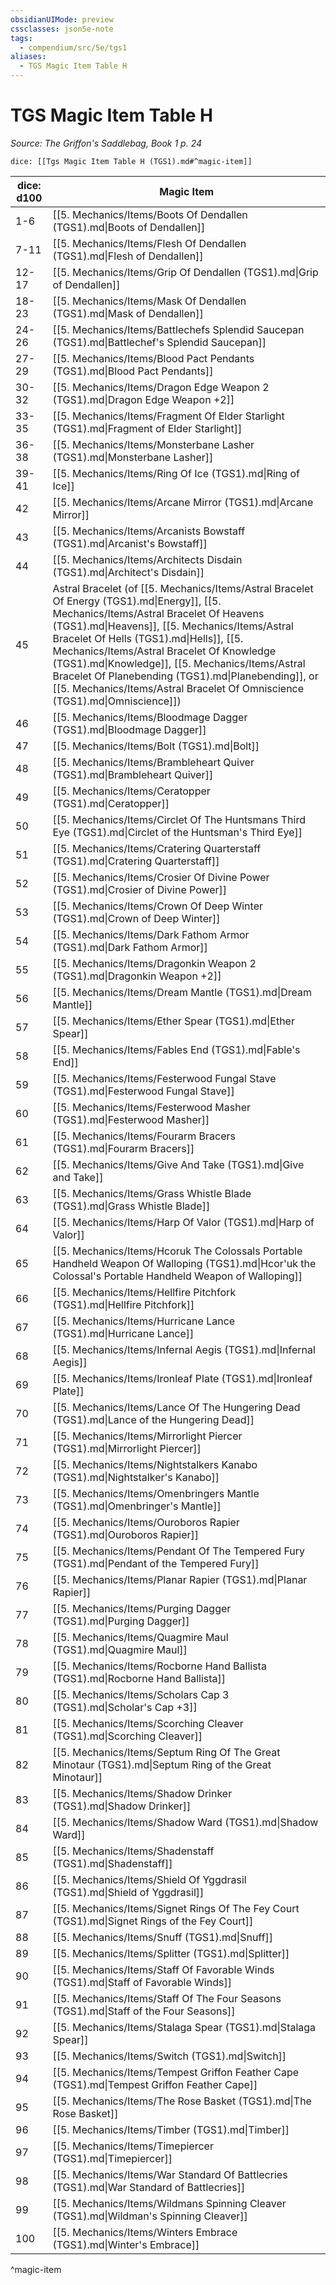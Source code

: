 ```yaml
---
obsidianUIMode: preview
cssclasses: json5e-note
tags:
  - compendium/src/5e/tgs1
aliases:
  - TGS Magic Item Table H
---
```

# TGS Magic Item Table H
*Source: The Griffon's Saddlebag, Book 1 p. 24* 

`dice: [[Tgs Magic Item Table H (TGS1).md#^magic-item]]`

| dice: d100 | Magic Item |
|------------|------------|
| 1-6 | [[5. Mechanics/Items/Boots Of Dendallen (TGS1).md\|Boots of Dendallen]] |
| 7-11 | [[5. Mechanics/Items/Flesh Of Dendallen (TGS1).md\|Flesh of Dendallen]] |
| 12-17 | [[5. Mechanics/Items/Grip Of Dendallen (TGS1).md\|Grip of Dendallen]] |
| 18-23 | [[5. Mechanics/Items/Mask Of Dendallen (TGS1).md\|Mask of Dendallen]] |
| 24-26 | [[5. Mechanics/Items/Battlechefs Splendid Saucepan (TGS1).md\|Battlechef's Splendid Saucepan]] |
| 27-29 | [[5. Mechanics/Items/Blood Pact Pendants (TGS1).md\|Blood Pact Pendants]] |
| 30-32 | [[5. Mechanics/Items/Dragon Edge Weapon 2 (TGS1).md\|Dragon Edge Weapon +2]] |
| 33-35 | [[5. Mechanics/Items/Fragment Of Elder Starlight (TGS1).md\|Fragment of Elder Starlight]] |
| 36-38 | [[5. Mechanics/Items/Monsterbane Lasher (TGS1).md\|Monsterbane Lasher]] |
| 39-41 | [[5. Mechanics/Items/Ring Of Ice (TGS1).md\|Ring of Ice]] |
| 42 | [[5. Mechanics/Items/Arcane Mirror (TGS1).md\|Arcane Mirror]] |
| 43 | [[5. Mechanics/Items/Arcanists Bowstaff (TGS1).md\|Arcanist's Bowstaff]] |
| 44 | [[5. Mechanics/Items/Architects Disdain (TGS1).md\|Architect's Disdain]] |
| 45 | Astral Bracelet (of [[5. Mechanics/Items/Astral Bracelet Of Energy (TGS1).md\|Energy]], [[5. Mechanics/Items/Astral Bracelet Of Heavens (TGS1).md\|Heavens]], [[5. Mechanics/Items/Astral Bracelet Of Hells (TGS1).md\|Hells]], [[5. Mechanics/Items/Astral Bracelet Of Knowledge (TGS1).md\|Knowledge]], [[5. Mechanics/Items/Astral Bracelet Of Planebending (TGS1).md\|Planebending]], or [[5. Mechanics/Items/Astral Bracelet Of Omniscience (TGS1).md\|Omniscience]]) |
| 46 | [[5. Mechanics/Items/Bloodmage Dagger (TGS1).md\|Bloodmage Dagger]] |
| 47 | [[5. Mechanics/Items/Bolt (TGS1).md\|Bolt]] |
| 48 | [[5. Mechanics/Items/Brambleheart Quiver (TGS1).md\|Brambleheart Quiver]] |
| 49 | [[5. Mechanics/Items/Ceratopper (TGS1).md\|Ceratopper]] |
| 50 | [[5. Mechanics/Items/Circlet Of The Huntsmans Third Eye (TGS1).md\|Circlet of the Huntsman's Third Eye]] |
| 51 | [[5. Mechanics/Items/Cratering Quarterstaff (TGS1).md\|Cratering Quarterstaff]] |
| 52 | [[5. Mechanics/Items/Crosier Of Divine Power (TGS1).md\|Crosier of Divine Power]] |
| 53 | [[5. Mechanics/Items/Crown Of Deep Winter (TGS1).md\|Crown of Deep Winter]] |
| 54 | [[5. Mechanics/Items/Dark Fathom Armor (TGS1).md\|Dark Fathom Armor]] |
| 55 | [[5. Mechanics/Items/Dragonkin Weapon 2 (TGS1).md\|Dragonkin Weapon +2]] |
| 56 | [[5. Mechanics/Items/Dream Mantle (TGS1).md\|Dream Mantle]] |
| 57 | [[5. Mechanics/Items/Ether Spear (TGS1).md\|Ether Spear]] |
| 58 | [[5. Mechanics/Items/Fables End (TGS1).md\|Fable's End]] |
| 59 | [[5. Mechanics/Items/Festerwood Fungal Stave (TGS1).md\|Festerwood Fungal Stave]] |
| 60 | [[5. Mechanics/Items/Festerwood Masher (TGS1).md\|Festerwood Masher]] |
| 61 | [[5. Mechanics/Items/Fourarm Bracers (TGS1).md\|Fourarm Bracers]] |
| 62 | [[5. Mechanics/Items/Give And Take (TGS1).md\|Give and Take]] |
| 63 | [[5. Mechanics/Items/Grass Whistle Blade (TGS1).md\|Grass Whistle Blade]] |
| 64 | [[5. Mechanics/Items/Harp Of Valor (TGS1).md\|Harp of Valor]] |
| 65 | [[5. Mechanics/Items/Hcoruk The Colossals Portable Handheld Weapon Of Walloping (TGS1).md\|Hcor'uk the Colossal's Portable Handheld Weapon of Walloping]] |
| 66 | [[5. Mechanics/Items/Hellfire Pitchfork (TGS1).md\|Hellfire Pitchfork]] |
| 67 | [[5. Mechanics/Items/Hurricane Lance (TGS1).md\|Hurricane Lance]] |
| 68 | [[5. Mechanics/Items/Infernal Aegis (TGS1).md\|Infernal Aegis]] |
| 69 | [[5. Mechanics/Items/Ironleaf Plate (TGS1).md\|Ironleaf Plate]] |
| 70 | [[5. Mechanics/Items/Lance Of The Hungering Dead (TGS1).md\|Lance of the Hungering Dead]] |
| 71 | [[5. Mechanics/Items/Mirrorlight Piercer (TGS1).md\|Mirrorlight Piercer]] |
| 72 | [[5. Mechanics/Items/Nightstalkers Kanabo (TGS1).md\|Nightstalker's Kanabo]] |
| 73 | [[5. Mechanics/Items/Omenbringers Mantle (TGS1).md\|Omenbringer's Mantle]] |
| 74 | [[5. Mechanics/Items/Ouroboros Rapier (TGS1).md\|Ouroboros Rapier]] |
| 75 | [[5. Mechanics/Items/Pendant Of The Tempered Fury (TGS1).md\|Pendant of the Tempered Fury]] |
| 76 | [[5. Mechanics/Items/Planar Rapier (TGS1).md\|Planar Rapier]] |
| 77 | [[5. Mechanics/Items/Purging Dagger (TGS1).md\|Purging Dagger]] |
| 78 | [[5. Mechanics/Items/Quagmire Maul (TGS1).md\|Quagmire Maul]] |
| 79 | [[5. Mechanics/Items/Rocborne Hand Ballista (TGS1).md\|Rocborne Hand Ballista]] |
| 80 | [[5. Mechanics/Items/Scholars Cap 3 (TGS1).md\|Scholar's Cap +3]] |
| 81 | [[5. Mechanics/Items/Scorching Cleaver (TGS1).md\|Scorching Cleaver]] |
| 82 | [[5. Mechanics/Items/Septum Ring Of The Great Minotaur (TGS1).md\|Septum Ring of the Great Minotaur]] |
| 83 | [[5. Mechanics/Items/Shadow Drinker (TGS1).md\|Shadow Drinker]] |
| 84 | [[5. Mechanics/Items/Shadow Ward (TGS1).md\|Shadow Ward]] |
| 85 | [[5. Mechanics/Items/Shadenstaff (TGS1).md\|Shadenstaff]] |
| 86 | [[5. Mechanics/Items/Shield Of Yggdrasil (TGS1).md\|Shield of Yggdrasil]] |
| 87 | [[5. Mechanics/Items/Signet Rings Of The Fey Court (TGS1).md\|Signet Rings of the Fey Court]] |
| 88 | [[5. Mechanics/Items/Snuff (TGS1).md\|Snuff]] |
| 89 | [[5. Mechanics/Items/Splitter (TGS1).md\|Splitter]] |
| 90 | [[5. Mechanics/Items/Staff Of Favorable Winds (TGS1).md\|Staff of Favorable Winds]] |
| 91 | [[5. Mechanics/Items/Staff Of The Four Seasons (TGS1).md\|Staff of the Four Seasons]] |
| 92 | [[5. Mechanics/Items/Stalaga Spear (TGS1).md\|Stalaga Spear]] |
| 93 | [[5. Mechanics/Items/Switch (TGS1).md\|Switch]] |
| 94 | [[5. Mechanics/Items/Tempest Griffon Feather Cape (TGS1).md\|Tempest Griffon Feather Cape]] |
| 95 | [[5. Mechanics/Items/The Rose Basket (TGS1).md\|The Rose Basket]] |
| 96 | [[5. Mechanics/Items/Timber (TGS1).md\|Timber]] |
| 97 | [[5. Mechanics/Items/Timepiercer (TGS1).md\|Timepiercer]] |
| 98 | [[5. Mechanics/Items/War Standard Of Battlecries (TGS1).md\|War Standard of Battlecries]] |
| 99 | [[5. Mechanics/Items/Wildmans Spinning Cleaver (TGS1).md\|Wildman's Spinning Cleaver]] |
| 100 | [[5. Mechanics/Items/Winters Embrace (TGS1).md\|Winter's Embrace]] |
^magic-item
